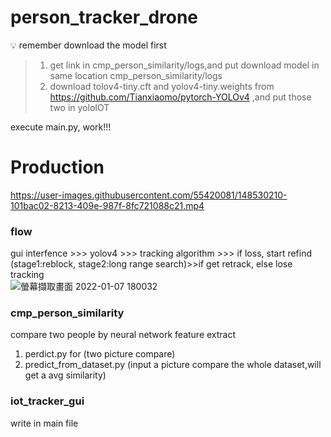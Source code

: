 # person_tracker_drone

:bulb: remember download the model first
> 1. get link in cmp_person_similarity/logs,and put download model in same location cmp_person_similarity/logs   
> 2. download tolov4-tiny.cft and yolov4-tiny.weights from https://github.com/Tianxiaomo/pytorch-YOLOv4 ,and put those two in yoloIOT  

execute main.py, work!!!  
# Production
<p align="center">
  
https://user-images.githubusercontent.com/55420081/148530210-101bac02-8213-409e-987f-8fc721088c21.mp4 
  
</p>  

### flow
gui interfence >>> yolov4 >>> tracking algorithm >>> if loss, start refind (stage1:reblock, stage2:long range search)>>if get retrack, else lose tracking  
![螢幕擷取畫面 2022-01-07 180032](https://user-images.githubusercontent.com/55420081/148527232-ce3b96b6-ad4c-41b5-ac94-307d6ec07968.png)  


### cmp_person_similarity  
compare two people by neural network feature extract  
1. perdict.py for (two picture compare)  
2. predict_from_dataset.py (input a picture compare the whole dataset,will get a avg similarity)  

### iot_tracker_gui
write in main file

